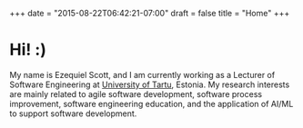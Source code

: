 +++
date = "2015-08-22T06:42:21-07:00"
draft = false
title = "Home"
+++

# Hi! :)

My name is Ezequiel Scott, and I am currently working as a Lecturer of Software Engineering at [University of Tartu](https://www.ut.ee/en), Estonia. My research interests are mainly related to agile software development, software process improvement, software engineering education, and the application of AI/ML to support software development.
